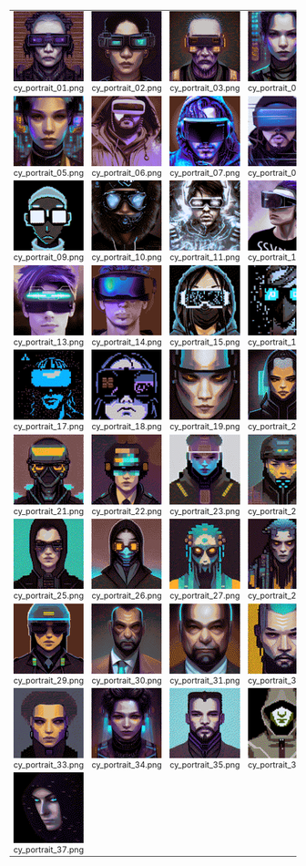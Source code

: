 <table><tr>
<tr>
<td valign="bottom">
<img src="./cy_portrait_01.png" width="200"><br>
cy_portrait_01.png
</td>

<td valign="bottom">
<img src="./cy_portrait_02.png" width="200"><br>
cy_portrait_02.png
</td>

<td valign="bottom">
<img src="./cy_portrait_03.png" width="200"><br>
cy_portrait_03.png
</td>

<td valign="bottom">
<img src="./cy_portrait_04.png" width="200"><br>
cy_portrait_04.png
</td>

</tr>
<tr>
<td valign="bottom">
<img src="./cy_portrait_05.png" width="200"><br>
cy_portrait_05.png
</td>

<td valign="bottom">
<img src="./cy_portrait_06.png" width="200"><br>
cy_portrait_06.png
</td>

<td valign="bottom">
<img src="./cy_portrait_07.png" width="200"><br>
cy_portrait_07.png
</td>

<td valign="bottom">
<img src="./cy_portrait_08.png" width="200"><br>
cy_portrait_08.png
</td>

</tr>
<tr>
<td valign="bottom">
<img src="./cy_portrait_09.png" width="200"><br>
cy_portrait_09.png
</td>

<td valign="bottom">
<img src="./cy_portrait_10.png" width="200"><br>
cy_portrait_10.png
</td>

<td valign="bottom">
<img src="./cy_portrait_11.png" width="200"><br>
cy_portrait_11.png
</td>

<td valign="bottom">
<img src="./cy_portrait_12.png" width="200"><br>
cy_portrait_12.png
</td>

</tr>
<tr>
<td valign="bottom">
<img src="./cy_portrait_13.png" width="200"><br>
cy_portrait_13.png
</td>

<td valign="bottom">
<img src="./cy_portrait_14.png" width="200"><br>
cy_portrait_14.png
</td>

<td valign="bottom">
<img src="./cy_portrait_15.png" width="200"><br>
cy_portrait_15.png
</td>

<td valign="bottom">
<img src="./cy_portrait_16.png" width="200"><br>
cy_portrait_16.png
</td>

</tr>
<tr>
<td valign="bottom">
<img src="./cy_portrait_17.png" width="200"><br>
cy_portrait_17.png
</td>

<td valign="bottom">
<img src="./cy_portrait_18.png" width="200"><br>
cy_portrait_18.png
</td>

<td valign="bottom">
<img src="./cy_portrait_19.png" width="200"><br>
cy_portrait_19.png
</td>

<td valign="bottom">
<img src="./cy_portrait_20.png" width="200"><br>
cy_portrait_20.png
</td>

</tr>
<tr>
<td valign="bottom">
<img src="./cy_portrait_21.png" width="200"><br>
cy_portrait_21.png
</td>

<td valign="bottom">
<img src="./cy_portrait_22.png" width="200"><br>
cy_portrait_22.png
</td>

<td valign="bottom">
<img src="./cy_portrait_23.png" width="200"><br>
cy_portrait_23.png
</td>

<td valign="bottom">
<img src="./cy_portrait_24.png" width="200"><br>
cy_portrait_24.png
</td>

</tr>
<tr>
<td valign="bottom">
<img src="./cy_portrait_25.png" width="200"><br>
cy_portrait_25.png
</td>

<td valign="bottom">
<img src="./cy_portrait_26.png" width="200"><br>
cy_portrait_26.png
</td>

<td valign="bottom">
<img src="./cy_portrait_27.png" width="200"><br>
cy_portrait_27.png
</td>

<td valign="bottom">
<img src="./cy_portrait_28.png" width="200"><br>
cy_portrait_28.png
</td>

</tr>
<tr>
<td valign="bottom">
<img src="./cy_portrait_29.png" width="200"><br>
cy_portrait_29.png
</td>

<td valign="bottom">
<img src="./cy_portrait_30.png" width="200"><br>
cy_portrait_30.png
</td>

<td valign="bottom">
<img src="./cy_portrait_31.png" width="200"><br>
cy_portrait_31.png
</td>

<td valign="bottom">
<img src="./cy_portrait_32.png" width="200"><br>
cy_portrait_32.png
</td>

</tr>
<tr>
<td valign="bottom">
<img src="./cy_portrait_33.png" width="200"><br>
cy_portrait_33.png
</td>

<td valign="bottom">
<img src="./cy_portrait_34.png" width="200"><br>
cy_portrait_34.png
</td>

<td valign="bottom">
<img src="./cy_portrait_35.png" width="200"><br>
cy_portrait_35.png
</td>

<td valign="bottom">
<img src="./cy_portrait_36.png" width="200"><br>
cy_portrait_36.png
</td>

</tr>
<tr>
<td valign="bottom">
<img src="./cy_portrait_37.png" width="200"><br>
cy_portrait_37.png
</td>

</tr></table>